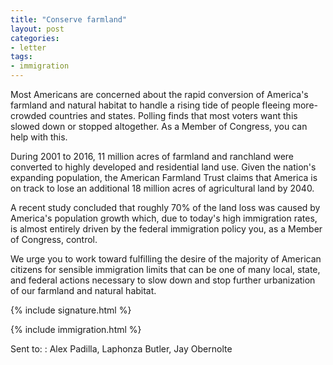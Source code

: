 ```yaml
---
title: "Conserve farmland"
layout: post
categories:
- letter
tags:
- immigration
---
```


Most Americans are concerned about the rapid conversion of America's farmland and natural habitat to handle a rising tide of people fleeing more-crowded countries and states. Polling finds that most voters want this slowed down or stopped altogether. As a Member of Congress, you can help with this.

During 2001 to 2016, 11 million acres of farmland and ranchland were converted to highly developed and residential land use. Given the nation's expanding population, the American Farmland Trust claims that America is on track to lose an additional 18 million acres of agricultural land by 2040.

A recent study concluded that roughly 70% of the land loss was caused by America's population growth which, due to today's high immigration rates, is almost entirely driven by the federal immigration policy you, as a Member of Congress, control.

We urge you to work toward fulfilling the desire of the majority of American citizens for sensible immigration limits that can be one of many local, state, and federal actions necessary to slow down and stop further urbanization of our farmland and natural habitat.

{% include signature.html %}

{% include immigration.html %}

Sent to:
: Alex Padilla, Laphonza Butler, Jay Obernolte

